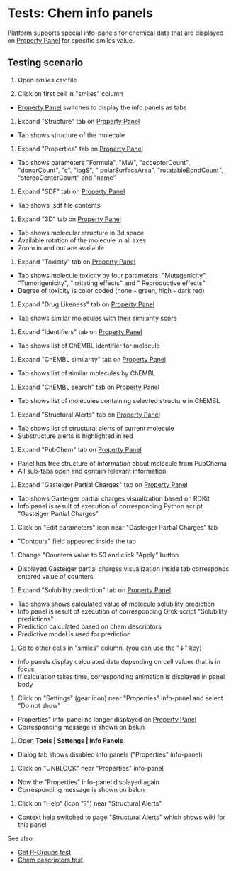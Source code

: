 <!-- TITLE: Tests: Chem info panels -->
<!-- SUBTITLE: -->

# Tests: Chem info panels

Platform supports special info-panels for chemical data that are displayed
on [Property Panel](../overview/navigation.md#properties) for specific smiles value.

## Testing scenario

1. Open *smiles.csv* file

1. Click on first cell in "smiles" column

* [Property Panel](../overview/navigation.md#properties) switches to display the info panels as tabs

1. Expand "Structure" tab on [Property Panel](../overview/navigation.md#properties)

* Tab shows structure of the molecule

1. Expand "Properties" tab on [Property Panel](../overview/navigation.md#properties)

* Tab shows parameters "Formula", "MW", "acceptorCount", "donorCount", "c", "logS", "
  polarSurfaceArea", "rotatableBondCount", "stereoCenterCount" and "name"

1. Expand "SDF" tab on [Property Panel](../overview/navigation.md#properties)

* Tab shows .sdf file contents

1. Expand "3D" tab on [Property Panel](../overview/navigation.md#properties)

* Tab shows molecular structure in 3d space
* Available rotation of the molecule in all axes
* Zoom in and out are available

1. Expand "Toxicity" tab on [Property Panel](../overview/navigation.md#properties)

* Tab shows molecule toxicity by four parameters: "Mutagenicity", "Tumorigenicity", "Irritating effects" and "
  Reproductive effects"
* Degree of toxicity is color coded (none - green, high - dark red)

1. Expand "Drug Likeness" tab on [Property Panel](../overview/navigation.md#properties)

* Tab shows similar molecules with their similarity score

1. Expand "Identifiers" tab on [Property Panel](../overview/navigation.md#properties)

* Tab shows list of ChEMBL identifier for molecule

1. Expand "ChEMBL similarity" tab on [Property Panel](../overview/navigation.md#properties)

* Tab shows list of similar molecules by ChEMBL

1. Expand "ChEMBL search" tab on [Property Panel](../overview/navigation.md#properties)

* Tab shows list of molecules containing selected structure in ChEMBL

1. Expand "Structural Alerts" tab on [Property Panel](../overview/navigation.md#properties)

* Tab shows list of structural alerts of current molecule
* Substructure alerts is highlighted in red

1. Expand "PubChem" tab on [Property Panel](../overview/navigation.md#properties)

* Panel has tree structure of information about molecule from PubChema
* All sub-tabs open and contain relevant information

1. Expand "Gasteiger Partial Charges" tab on [Property Panel](../overview/navigation.md#properties)

* Tab shows Gasteiger partial charges visualization based on RDKit
* Info panel is result of execution of corresponding Python script "Gasteiger Partial Charges"

1. Click on "Edit parameters" icon near "Gasteiger Partial Charges" tab

* "Contours" field appeared inside the tab

1. Change "Counters value to 50 and click "Apply" button

* Displayed Gasteiger partial charges visualization inside tab corresponds entered value of counters

1. Expand "Solubility prediction" tab on [Property Panel](../overview/navigation.md#properties)

* Tab shows shows calculated value of molecule solubility prediction
* Info panel is result of execution of corresponding Grok script "Solubility predictions"
* Prediction calculated based on chem descriptors
* Predictive model is used for prediction

1. Go to other cells in "smiles" column. (you can use the "↓" key)

* Info panels display calculated data depending on cell values ​​that is in focus
* If calculation takes time, corresponding animation is displayed in panel body

1. Click on "Settings" (gear icon) near "Properties" info-panel and select "Do not show"

* Properties" info-panel no longer displayed on [Property Panel](../overview/navigation.md#properties)
* Corresponding message is shown on balun

1. Open **Tools | Settengs | Info Panels**

* Dialog tab shows disabled info panels ("Properties" info-panel)

1. Click on "UNBLOCK" near "Properties" info-panel

* Now the "Properties" info-panel displayed again
* Corresponding message is shown on balun

1. Click on "Help" (icon "?") near "Structural Alerts"

* Context help switched to page "Structural Alerts" which shows wiki for this panel

See also:

* [Get R-Groups test](../tests/get-r-groups-test.md)
* [Chem descriptors test](../tests/chem-descriptors-test.md)

